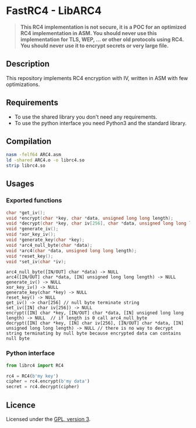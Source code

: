 # FastRC4 - LibARC4

> **This RC4 implementation is not secure, it is a POC for an optimized RC4 implementation in ASM. You should never use this implementation for TLS, WEP, ... or other old protocols using RC4. You should never use it to encrypt secrets or very large file.**

## Description

This repository implements RC4 encryption with IV, written in ASM with few optimizations.

## Requirements

 - To use the shared library you don't need any requirements.
 - To use the python interface you need Python3 and the standard library.

## Compilation

```bash
nasm -felf64 ARC4.asm
ld -shared ARC4.o -o librc4.so
strip librc4.so
```

## Usages

### Exported functions

```c
char *get_iv();
void *encrypt(char *key, char *data, unsigned long long length);
void *decrypt(char *key, char iv[256], char *data, unsigned long long length);
void *generate_iv();
void *xor_key_iv();
void *generate_key(char *key);
void *arc4_null_byte(char *data);
void *arc4(char *data, unsigned long long length);
void *reset_key();
void *set_iv(char *iv);
```

```
arc4_null_byte([IN/OUT] char *data) -> NULL
arc4([IN/OUT] char *data, [IN] unsigned long long length) -> NULL
generate_iv() -> NULL
xor_key_iv() -> NULL
generate_key(char *key) -> NULL
reset_key() -> NULL
get_iv() -> char[256] // null byte terminate string
set_iv([IN] char iv[256]) -> NULL
encrypt([IN] char *key, [IN/OUT] char *data, [IN] unsigned long long length) -> NULL  // if length is 0 call arc4_null_byte
decrypt([IN] char *key, [IN] char iv[256], [IN/OUT] char *data, [IN] unsigned long long length) -> NULL // there is no way to decrypt string terminating by null byte because encrypted data can contains null byte
```

### Python interface

```python
from librc4 import RC4

rc4 = RC4(b'my key')
cipher = rc4.encrypt(b'my data')
secret = rc4.decrypt(cipher)
```

## Licence

Licensed under the [GPL, version 3](https://www.gnu.org/licenses/).
